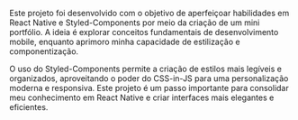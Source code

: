 Este projeto foi desenvolvido com o objetivo de aperfeiçoar habilidades em React Native e Styled-Components por meio da criação de um mini portfólio. A ideia é explorar conceitos fundamentais de desenvolvimento mobile, enquanto aprimoro minha capacidade de estilização e componentização.

O uso do Styled-Components permite a criação de estilos mais legíveis e organizados, aproveitando o poder do CSS-in-JS para uma personalização moderna e responsiva. Este projeto é um passo importante para consolidar meu conhecimento em React Native e criar interfaces mais elegantes e eficientes.
